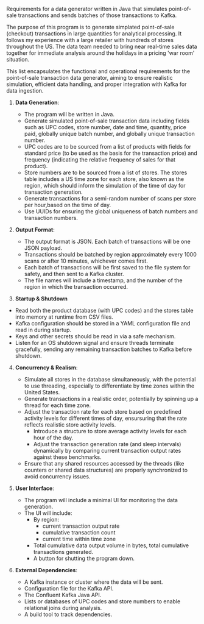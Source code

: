 Requirements for a data generator written in Java that simulates point-of-sale transactions and sends batches of those transactions to Kafka.

The purpose of this program is to generate simplated point-of-sale (checkout) transactions in large quantities for analytical processing. It follows my experience with a large retailer with hundreds of stores throughout the US. The data team needed to bring near real-time sales data together for immediate analysis around the holidays in a pricing 'war room' situation.

This list encapsulates the functional and operational requirements for the point-of-sale transaction data generator, aiming to ensure realistic simulation, efficient data handling, and proper integration with Kafka for data ingestion.

1. **Data Generation**:

   - The program will be written in Java.
   - Generate simulated point-of-sale transaction data including fields such as UPC codes, store number, date and time, quantity, price paid, globally unique batch number, and globally unique transaction number.
   - UPC codes are to be sourced from a list of products with fields for standard price (to be used as the basis for the transaction price) and frequency (indicating the relative frequency of sales for that product).
   - Store numbers are to be sourced from a list of stores. The stores table includes a US time zone for each store, also known as the region, which should inform the simulation of the time of day for transaction generation.
   - Generate transactions for a semi-random number of scans per store per hour,based on the time of day.
   - Use UUIDs for ensuring the global uniqueness of batch numbers and transaction numbers.

2. **Output Format**:

   - The output format is JSON. Each batch of transactions will be one JSON payload.
   - Transactions should be batched by region approximately every 1000 scans or after 10 minutes, whichever comes first.
   - Each batch of transactions will be first saved to the file system for safety, and then sent to a Kafka cluster.
   - The file names will include a timestamp, and the number of the region in which the transaction occurred.

3. **Startup & Shutdown**

- Read both the product database (with UPC codes) and the stores table into memory at runtime from CSV files.
- Kafka configuration should be stored in a YAML configuration file and read in during startup.
- Keys and other secrets should be read in via a safe mechanism.
- Listen for an OS shutdown signal and ensure threads terminate gracefully, sending any remaining transaction batches to Kafka before shutdown.

4. **Concurrency & Realism**:

   - Simulate all stores in the database simultaneously, with the potential to use threading, especially to differentiate by time zones within the United States.
   - Generate transactions in a realistic order, potentially by spinning up a thread for each time zone.
   - Adjust the transaction rate for each store based on predefined activity levels for different times of day, ensursuring that the rate reflects realistic store activity levels.
     - Introduce a structure to store average activity levels for each hour of the day.
     - Adjust the transaction generation rate (and sleep intervals) dynamically by comparing current transaction output rates against these benchmarks.
   - Ensure that any shared resources accessed by the threads (like counters or shared data structures) are properly synchronized to avoid concurrency issues.

5. **User Interface**:

   - The program will include a minimal UI for monitoring the data generation.
   - The UI will include:
     - By region:
       - current transaction output rate
       - cumulative transaction count
       - current time within time zone
     - Total cumulative data output volume in bytes, total cumulative transactions generated.
     - A button for shutting the program down.

6. **External Dependencies**:

   - A Kafka instance or cluster where the data will be sent.
   - Configuration file for the Kafka API.
   - The Confluent Kafka Java API.
   - Lists or databases of UPC codes and store numbers to enable relational joins during analysis.
   - A build tool to track dependencies.
